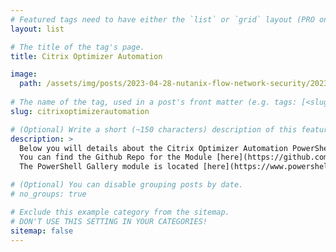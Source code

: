 ```yaml
---
# Featured tags need to have either the `list` or `grid` layout (PRO only).
layout: list

# The title of the tag's page.
title: Citrix Optimizer Automation

image: 
  path: /assets/img/posts/2023-04-28-nutanix-flow-network-security/2023-04-28-nutanix-flow-network-security.png
  
# The name of the tag, used in a post's front matter (e.g. tags: [<slug>]).
slug: citrixoptimizerautomation

# (Optional) Write a short (~150 characters) description of this featured tag.
description: >
  Below you will details about the Citrix Optimizer Automation PowerShell module.</br></br>
  You can find the Github Repo for the Module [here](https://github.com/dbretty/CitrixOptimizerAutomation)</br>
  The PowerShell Gallery module is located [here](https://www.powershellgallery.com/packages/CitrixOptimizerAutomation)

# (Optional) You can disable grouping posts by date.
# no_groups: true

# Exclude this example category from the sitemap.
# DON'T USE THIS SETTING IN YOUR CATEGORIES!
sitemap: false
---
```

